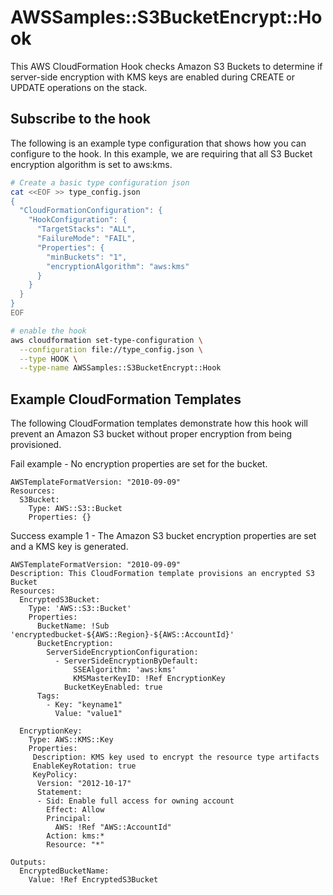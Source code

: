 # AWSSamples::S3BucketEncrypt::Hook

This AWS CloudFormation Hook checks Amazon S3 Buckets to determine if server-side encryption with KMS keys are enabled during CREATE or UPDATE operations on the stack. 


## Subscribe to the hook
The following is an example type configuration that shows how you can configure to the hook. In this example, we are requiring that all S3 Bucket encryption algorithm is set to aws:kms.

```bash
# Create a basic type configuration json
cat <<EOF >> type_config.json
{
  "CloudFormationConfiguration": {
    "HookConfiguration": {
      "TargetStacks": "ALL",
      "FailureMode": "FAIL",
      "Properties": {
        "minBuckets": "1",
        "encryptionAlgorithm": "aws:kms"
      }
    }
  }
}
EOF

# enable the hook
aws cloudformation set-type-configuration \
  --configuration file://type_config.json \
  --type HOOK \
  --type-name AWSSamples::S3BucketEncrypt::Hook
```

## Example CloudFormation Templates
The following CloudFormation templates demonstrate how this hook will prevent an Amazon S3 bucket without proper encryption from being provisioned.

Fail example - No encryption properties are set for the bucket. 
```
AWSTemplateFormatVersion: "2010-09-09" 
Resources:
  S3Bucket:
    Type: AWS::S3::Bucket 
    Properties: {}
```

Success example 1 - The Amazon S3 bucket encryption properties are set and a KMS key is generated.
```
AWSTemplateFormatVersion: "2010-09-09"
Description: This CloudFormation template provisions an encrypted S3 Bucket
Resources:
  EncryptedS3Bucket:
    Type: 'AWS::S3::Bucket'
    Properties:
      BucketName: !Sub 'encryptedbucket-${AWS::Region}-${AWS::AccountId}'
      BucketEncryption:
        ServerSideEncryptionConfiguration:
          - ServerSideEncryptionByDefault:
              SSEAlgorithm: 'aws:kms'
              KMSMasterKeyID: !Ref EncryptionKey
            BucketKeyEnabled: true
      Tags: 
        - Key: "keyname1"
          Value: "value1"

  EncryptionKey:  
    Type: AWS::KMS::Key
    Properties:
     Description: KMS key used to encrypt the resource type artifacts
     EnableKeyRotation: true
     KeyPolicy:
      Version: "2012-10-17"
      Statement:
      - Sid: Enable full access for owning account
        Effect: Allow
        Principal: 
          AWS: !Ref "AWS::AccountId"
        Action: kms:*
        Resource: "*"

Outputs:
  EncryptedBucketName:
    Value: !Ref EncryptedS3Bucket

```